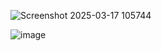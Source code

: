 ![Screenshot 2025-03-17 105744](https://github.com/user-attachments/assets/901d5e6f-5569-42e6-bb33-6d7fab39d7d3)

![image](https://github.com/user-attachments/assets/d9e1cfc7-a252-4fff-b239-14a93f51cafa)



